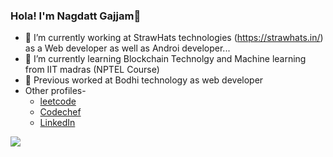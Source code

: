 ### Hola! I'm Nagdatt Gajjam👋
- 🔭 I’m currently working at StrawHats technologies (https://strawhats.in/) as a Web developer as well as Androi developer...
- 🌱 I’m currently learning Blockchain Technolgy and Machine learning from IIT madras (NPTEL Course)
- 🏢 Previous worked at Bodhi technology as web developer
- Other profiles-
	 -  [leetcode](https://leetcode.com/Nagdatt/)
	 - [Codechef](https://www.codechef.com/users/nagdatt_gajjam)
	 - [LinkedIn](https://www.linkedin.com/in/nagdatt-g-a97b461b5/)
<img src="https://github-readme-stats.vercel.app/api?username=nagdatt&show_icons=true&theme=radical"/>
<!--
**nagdatt/nagdatt** is a ✨ _special_ ✨ repository because its `README.md` (this file) appears on your GitHub profile.

Here are some ideas to get you started:

- 🔭 I’m currently working at StrawHats technologies (https://strawhats.in/) as a Web developer as well as Androi developer...
- 🌱 I’m currently learning Blockchain Technolgy and Machine learning from IIT madras (NPTEL Course)
- 👯 I’m looking to collaborate on ...
- 🤔 I’m looking for help with ...
- 💬 Ask me about ...
- 📫 How to reach me: ...
- 😄 Pronouns: ...
- ⚡ Fun fact: ...
-->
